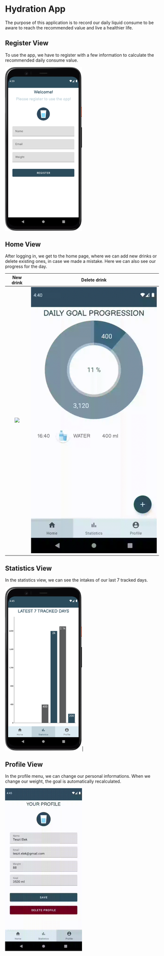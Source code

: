 # Hydration App

The purpose of this application is to record our daily liquid consume to be aware to reach the recommended value and live a healthier life.

## Register View
To use the app, we have to register with a few information to calculate the recommended daily consume value.


<img src="images/register.png" height="10%" width="50%">

## Home View
After logging in, we get to the home page, where we can add new drinks or delete existing ones, in case we made a mistake. Here we can also see our progress for the day.

   New drink             |  Delete drink
:-------------------------:|:-------------------------:
![](/images/add.gif) |   ![](/images/delete.gif)

## Statistics View

In the statistics view, we can see the intakes of our last 7 tracked days.

<img src="images/statistics.png" height="10%" width="50%">|


## Profile View
In the profile menu, we can change our personal informations. When we change our weight, the goal is automatically recalculated.

<img src="images/change.gif" height="10%" width="50%">